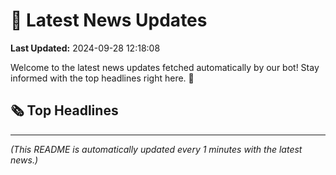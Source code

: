 # 📰 Latest News Updates
**Last Updated:** 2024-09-28 12:18:08

Welcome to the latest news updates fetched automatically by our bot! Stay informed with the top headlines right here. 🚀

## 🗞️ Top Headlines

---
*(This README is automatically updated every 1 minutes with the latest news.)*
